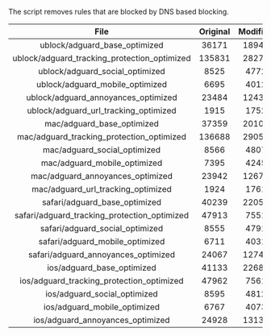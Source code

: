 The script removes rules that are blocked by DNS based blocking.


| File | Original | Modified |
|:----:|:-----:|:-----:|
| ublock/adguard_base_optimized | 36171 | 18943 |
| ublock/adguard_tracking_protection_optimized | 135831 | 28279 |
| ublock/adguard_social_optimized | 8525 | 4772 |
| ublock/adguard_mobile_optimized | 6695 | 4012 |
| ublock/adguard_annoyances_optimized | 23484 | 12436 |
| ublock/adguard_url_tracking_optimized | 1915 | 1752 |
| mac/adguard_base_optimized | 37359 | 20107 |
| mac/adguard_tracking_protection_optimized | 136688 | 29056 |
| mac/adguard_social_optimized | 8566 | 4807 |
| mac/adguard_mobile_optimized | 7395 | 4245 |
| mac/adguard_annoyances_optimized | 23942 | 12674 |
| mac/adguard_url_tracking_optimized | 1924 | 1761 |
| safari/adguard_base_optimized | 40239 | 22058 |
| safari/adguard_tracking_protection_optimized | 47913 | 7551 |
| safari/adguard_social_optimized | 8555 | 4791 |
| safari/adguard_mobile_optimized | 6711 | 4031 |
| safari/adguard_annoyances_optimized | 24067 | 12747 |
| ios/adguard_base_optimized | 41133 | 22683 |
| ios/adguard_tracking_protection_optimized | 47962 | 7561 |
| ios/adguard_social_optimized | 8595 | 4812 |
| ios/adguard_mobile_optimized | 6767 | 4073 |
| ios/adguard_annoyances_optimized | 24928 | 13139 |